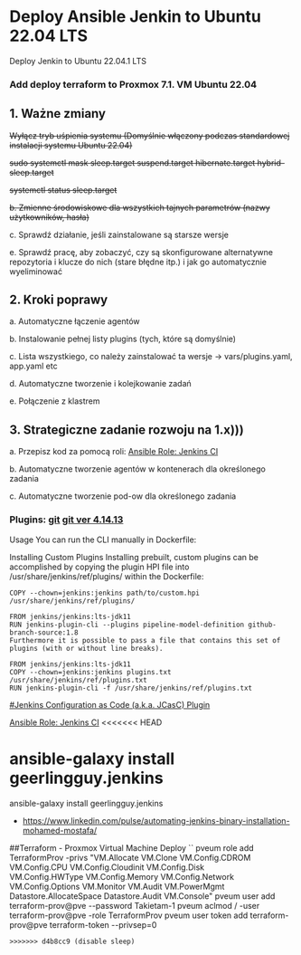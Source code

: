 # Deploy Ansible Jenkin to Ubuntu 22.04 LTS
Deploy Jenkin to Ubuntu 22.04.1 LTS

### Add deploy terraform to Proxmox 7.1. VM Ubuntu 22.04

## 1. Ważne zmiany
   
  ~~Wyłącz tryb uśpienia systemu (Domyślnie włączony podczas standardowej instalacji systemu Ubuntu 22.04)~~
   
  ~~sudo systemctl mask sleep.target suspend.target hibernate.target hybrid-sleep.target~~
 
  ~~systemctl status sleep.target~~
   
  ~~b. Zmienne środowiskowe dla wszystkich tajnych parametrów (nazwy użytkowników, hasła)~~
  
  c. Sprawdź działanie, jeśli zainstalowane są starsze wersje
  
  e. Sprawdź pracę, aby zobaczyć, czy są skonfigurowane alternatywne repozytoria i klucze do nich (stare błędne itp.) i jak go automatycznie wyeliminować

## 2. Kroki poprawy
  
  a. Automatyczne łączenie agentów
  
  b. Instalowanie pełnej listy  plugins (tych, które są domyślnie)
  
  c. Lista wszystkiego, co należy zainstalować ta wersje -> vars/plugins.yaml, app.yaml etc
  
  d. Automatyczne tworzenie i kolejkowanie zadań
  
  e. Połączenie z klastrem

## 3. Strategiczne zadanie rozwoju na 1.x)))

  a. Przepisz kod za pomocą roli: [Ansible Role: Jenkins CI](https://galaxy.ansible.com/geerlingguy/jenkins/)
  
  b. Automatyczne tworzenie agentów w kontenerach dla określonego zadania
  
  с. Automatyczne tworzenie pod-ow dla określonego zadania

  ### Plugins: [git](https://updates.jenkins.io/download/plugins/git/latest/git.hpi)  [git ver 4.14.13](https://updates.jenkins.io/download/plugins/git/4.14.3/git.hpi)

Usage
You can run the CLI manually in Dockerfile:

Installing Custom Plugins
Installing prebuilt, custom plugins can be accomplished by copying the plugin HPI file into /usr/share/jenkins/ref/plugins/ within the Dockerfile:
```
COPY --chown=jenkins:jenkins path/to/custom.hpi /usr/share/jenkins/ref/plugins/

FROM jenkins/jenkins:lts-jdk11
RUN jenkins-plugin-cli --plugins pipeline-model-definition github-branch-source:1.8
Furthermore it is possible to pass a file that contains this set of plugins (with or without line breaks).
```

```
FROM jenkins/jenkins:lts-jdk11
COPY --chown=jenkins:jenkins plugins.txt /usr/share/jenkins/ref/plugins.txt
RUN jenkins-plugin-cli -f /usr/share/jenkins/ref/plugins.txt
```


[#Jenkins Configuration as Code (a.k.a. JCasC) Plugin](https://plugins.jenkins.io/configuration-as-code/)


[Ansible Role: Jenkins CI](https://github.com/geerlingguy/ansible-role-jenkins)
<<<<<<< HEAD

ansible-galaxy install geerlingguy.jenkins
=======
ansible-galaxy install geerlingguy.jenkins


* https://www.linkedin.com/pulse/automating-jenkins-binary-installation-mohamed-mostafa/

##Terraform - Proxmox Virtual Machine Deploy
``
pveum role add TerraformProv -privs "VM.Allocate VM.Clone VM.Config.CDROM VM.Config.CPU VM.Config.Cloudinit VM.Config.Disk \
VM.Config.HWType VM.Config.Memory VM.Config.Network VM.Config.Options VM.Monitor VM.Audit VM.PowerMgmt Datastore.AllocateSpace Datastore.Audit VM.Console"
pveum user add terraform-prov@pve --password Takietam-1
pveum aclmod / -user terraform-prov@pve -role TerraformProv
pveum user token add terraform-prov@pve terraform-token --privsep=0
```
>>>>>>> d4b8cc9 (disable sleep)
